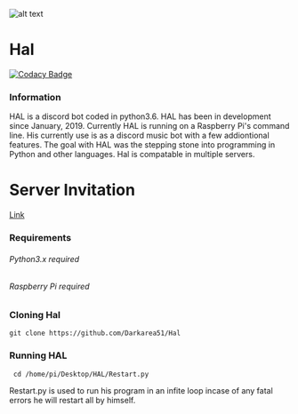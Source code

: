 ![alt text](https://cdn.discordapp.com/avatars/663923530626367509/83dcf1500d48a46b8cc77e40e828e6ec.webp?size=1024)
# Hal


[![Codacy Badge](https://app.codacy.com/project/badge/Grade/f847011b6ed34c468d01863313b11e72)](https://www.codacy.com?utm_source=github.com&amp;utm_medium=referral&amp;utm_content=Darkarea51/Picking-Flowers-MAZE&amp;utm_campaign=Badge_Grade)

### Information 
HAL is a discord bot coded in python3.6. HAL has been in development since January, 2019. Currently HAL is running on a Raspberry Pi's command line. His currently use is as a discord music bot with a few addiontional features. The goal with HAL was the stepping stone into programming in Python and other languages. Hal is compatable in multiple servers.

# Server Invitation

[Link](https://discord.com/oauth2/authorize?client_id=663923530626367509&permissions=0&scope=bot)

### Requirements
###### Python3.x required 
###### Raspberry Pi required 

### Cloning Hal

``` cd ~ 
git clone https://github.com/Darkarea51/Hal 
```

### Running HAL

```  cd /home/pi/Desktop/HAL/Restart.py ```

Restart.py is used to run his program in an infite loop incase of any fatal errors he will restart all by himself.


